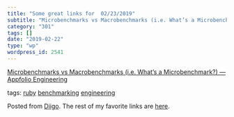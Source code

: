 ```yaml
---
title: "Some great links for  02/23/2019"
subtitle: "Microbenchmarks vs Macrobenchmarks (i.e. What’s a Microbenchmark?) — Appfolio Engineering"
category: "301"
tags: []
date: "2019-02-22"
type: "wp"
wordpress_id: 2541
---
```

[Microbenchmarks vs Macrobenchmarks (i.e. What’s a Microbenchmark?) — Appfolio Engineering](http://engineering.appfolio.com/appfolio-engineering/2019/1/7/microbenchmarks-vs-macrobenchmarks-ie-whats-a-microbenchmark) 

 tags: [ruby](https://www.diigo.com/user/pitosalas/ruby) [benchmarking](https://www.diigo.com/user/pitosalas/benchmarking) [engineering](https://www.diigo.com/user/pitosalas/engineering)

Posted from [Diigo](https://www.diigo.com). The rest of my favorite links are [here](https://www.diigo.com/user/pitosalas).